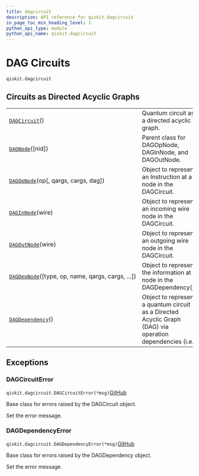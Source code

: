 ```yaml
---
title: dagcircuit
description: API reference for qiskit.dagcircuit
in_page_toc_min_heading_level: 1
python_api_type: module
python_api_name: qiskit.dagcircuit
---
```


<span id="module-qiskit.dagcircuit" />

<span id="qiskit-dagcircuit" />

<span id="dag-circuits-qiskit-dagcircuit" />

# DAG Circuits

<span id="module-qiskit.dagcircuit" />

`qiskit.dagcircuit`

## Circuits as Directed Acyclic Graphs

|                                                                                                                   |                                                                                                          |
| ----------------------------------------------------------------------------------------------------------------- | -------------------------------------------------------------------------------------------------------- |
| [`DAGCircuit`](qiskit.dagcircuit.DAGCircuit "qiskit.dagcircuit.DAGCircuit")()                                     | Quantum circuit as a directed acyclic graph.                                                             |
| [`DAGNode`](qiskit.dagcircuit.DAGNode "qiskit.dagcircuit.DAGNode")(\[nid])                                        | Parent class for DAGOpNode, DAGInNode, and DAGOutNode.                                                   |
| [`DAGOpNode`](qiskit.dagcircuit.DAGOpNode "qiskit.dagcircuit.DAGOpNode")(op\[, qargs, cargs, dag])                | Object to represent an Instruction at a node in the DAGCircuit.                                          |
| [`DAGInNode`](qiskit.dagcircuit.DAGInNode "qiskit.dagcircuit.DAGInNode")(wire)                                    | Object to represent an incoming wire node in the DAGCircuit.                                             |
| [`DAGOutNode`](qiskit.dagcircuit.DAGOutNode "qiskit.dagcircuit.DAGOutNode")(wire)                                 | Object to represent an outgoing wire node in the DAGCircuit.                                             |
| [`DAGDepNode`](qiskit.dagcircuit.DAGDepNode "qiskit.dagcircuit.DAGDepNode")(\[type, op, name, qargs, cargs, ...]) | Object to represent the information at a node in the DAGDependency().                                    |
| [`DAGDependency`](qiskit.dagcircuit.DAGDependency "qiskit.dagcircuit.DAGDependency")()                            | Object to represent a quantum circuit as a Directed Acyclic Graph (DAG) via operation dependencies (i.e. |

## Exceptions

### DAGCircuitError

<span id="qiskit.dagcircuit.DAGCircuitError" />

`qiskit.dagcircuit.DAGCircuitError(*msg)`[GitHub](https://github.com/qiskit/qiskit/tree/stable/0.46/qiskit/dagcircuit/exceptions.py "view source code")

Base class for errors raised by the DAGCircuit object.

Set the error message.

### DAGDependencyError

<span id="qiskit.dagcircuit.DAGDependencyError" />

`qiskit.dagcircuit.DAGDependencyError(*msg)`[GitHub](https://github.com/qiskit/qiskit/tree/stable/0.46/qiskit/dagcircuit/exceptions.py "view source code")

Base class for errors raised by the DAGDependency object.

Set the error message.

